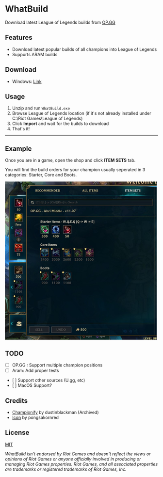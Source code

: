 # WhatBuild

Download latest League of Legends builds from [OP.GG](https://na.op.gg/champion/statistics)

## Features 

* Download latest popular builds of all champions into League of Legends
* Supports ARAM builds

## Download 

* Windows: [Link](https://github.com/Leyka/WhatBuild/releases/download/latest/WhatBuild.zip)

## Usage

1. Unzip and run `WhatBuild.exe`
2. Browse League of Legends location (if it's not already installed under C:\Riot Games\League of Legends)
3. Click **Import** and wait for the builds to download
4. That's it!

---

## Example

Once you are in a game, open the shop and click **ITEM SETS** tab. 

You will find the build orders for your champion usually seperated in 3 categories: Starter, Core and Boots.

<img src="https://github.com/Leyka/WhatBuild/blob/master/Doc/Images/example.jpg" alt="example" width="500">

## TODO

* [ ] OP.GG : Support multiple champion positions
* [ ] Aram: Add proper tests
* [ ] Support other sources (U.gg, etc)
* [ ] MacOS Support?

## Credits

* [Championify](https://github.com/dustinblackman/Championify) by dustinblackman (Archived)
* [Icon](https://www.flaticon.com/authors/pongsakornred) by pongsakornred

## License 

[MIT](https://github.com/Leyka/WhatBuild/blob/master/LICENSE) 

*WhatBuild isn't endorsed by Riot Games and doesn't reflect the views or opinions of Riot Games or anyone officially involved in producing or managing Riot Games properties. Riot Games, and all associated properties are trademarks or registered trademarks of Riot Games, Inc.*

